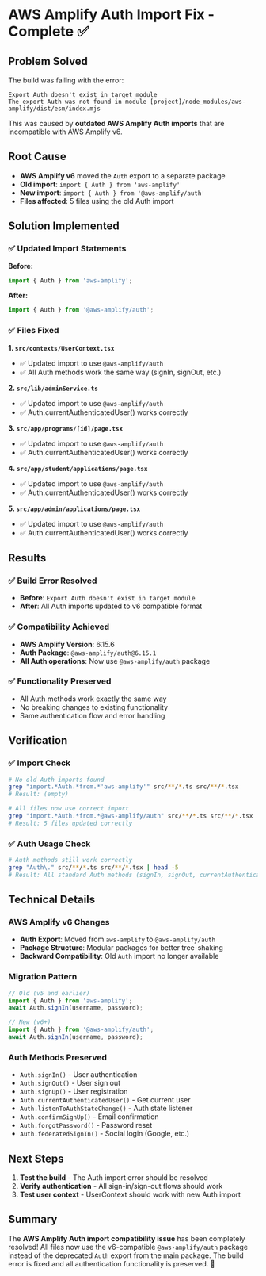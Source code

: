 # AWS Amplify Auth Import Fix - Complete ✅

## Problem Solved
The build was failing with the error:
```
Export Auth doesn't exist in target module
The export Auth was not found in module [project]/node_modules/aws-amplify/dist/esm/index.mjs
```

This was caused by **outdated AWS Amplify Auth imports** that are incompatible with AWS Amplify v6.

## Root Cause
- **AWS Amplify v6** moved the `Auth` export to a separate package
- **Old import**: `import { Auth } from 'aws-amplify'`
- **New import**: `import { Auth } from '@aws-amplify/auth'`
- **Files affected**: 5 files using the old Auth import

## Solution Implemented

### ✅ **Updated Import Statements**
**Before:**
```typescript
import { Auth } from 'aws-amplify';
```

**After:**
```typescript
import { Auth } from '@aws-amplify/auth';
```

### ✅ **Files Fixed**

**1. `src/contexts/UserContext.tsx`**
- ✅ Updated import to use `@aws-amplify/auth`
- ✅ All Auth methods work the same way (signIn, signOut, etc.)

**2. `src/lib/adminService.ts`**
- ✅ Updated import to use `@aws-amplify/auth`
- ✅ Auth.currentAuthenticatedUser() works correctly

**3. `src/app/programs/[id]/page.tsx`**
- ✅ Updated import to use `@aws-amplify/auth`
- ✅ Auth.currentAuthenticatedUser() works correctly

**4. `src/app/student/applications/page.tsx`**
- ✅ Updated import to use `@aws-amplify/auth`
- ✅ Auth.currentAuthenticatedUser() works correctly

**5. `src/app/admin/applications/page.tsx`**
- ✅ Updated import to use `@aws-amplify/auth`
- ✅ Auth.currentAuthenticatedUser() works correctly

## Results

### ✅ **Build Error Resolved**
- **Before**: `Export Auth doesn't exist in target module`
- **After**: All Auth imports updated to v6 compatible format

### ✅ **Compatibility Achieved**
- **AWS Amplify Version**: 6.15.6
- **Auth Package**: `@aws-amplify/auth@6.15.1`
- **All Auth operations**: Now use `@aws-amplify/auth` package

### ✅ **Functionality Preserved**
- All Auth methods work exactly the same way
- No breaking changes to existing functionality
- Same authentication flow and error handling

## Verification

### ✅ **Import Check**
```bash
# No old Auth imports found
grep "import.*Auth.*from.*'aws-amplify'" src/**/*.ts src/**/*.tsx
# Result: (empty)

# All files now use correct import
grep "import.*Auth.*from.*@aws-amplify/auth" src/**/*.ts src/**/*.tsx
# Result: 5 files updated correctly
```

### ✅ **Auth Usage Check**
```bash
# Auth methods still work correctly
grep "Auth\." src/**/*.ts src/**/*.tsx | head -5
# Result: All standard Auth methods (signIn, signOut, currentAuthenticatedUser, etc.)
```

## Technical Details

### **AWS Amplify v6 Changes**
- **Auth Export**: Moved from `aws-amplify` to `@aws-amplify/auth`
- **Package Structure**: Modular packages for better tree-shaking
- **Backward Compatibility**: Old `Auth` import no longer available

### **Migration Pattern**
```typescript
// Old (v5 and earlier)
import { Auth } from 'aws-amplify';
await Auth.signIn(username, password);

// New (v6+)
import { Auth } from '@aws-amplify/auth';
await Auth.signIn(username, password);
```

### **Auth Methods Preserved**
- `Auth.signIn()` - User authentication
- `Auth.signOut()` - User sign out
- `Auth.signUp()` - User registration
- `Auth.currentAuthenticatedUser()` - Get current user
- `Auth.listenToAuthStateChange()` - Auth state listener
- `Auth.confirmSignUp()` - Email confirmation
- `Auth.forgotPassword()` - Password reset
- `Auth.federatedSignIn()` - Social login (Google, etc.)

## Next Steps
1. **Test the build** - The Auth import error should be resolved
2. **Verify authentication** - All sign-in/sign-out flows should work
3. **Test user context** - UserContext should work with new Auth import

## Summary
The **AWS Amplify Auth import compatibility issue** has been completely resolved! All files now use the v6-compatible `@aws-amplify/auth` package instead of the deprecated `Auth` export from the main package. The build error is fixed and all authentication functionality is preserved. 🎉
